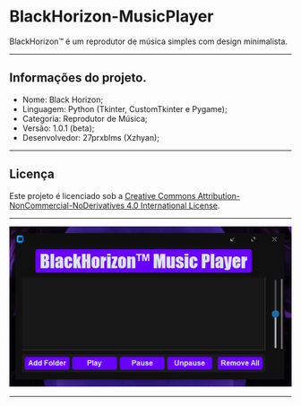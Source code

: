 # BlackHorizon-MusicPlayer
BlackHorizon™ é um reprodutor de música simples com design minimalista.

---

## Informações do projeto.
- Nome: Black Horizon;
- Linguagem: Python (Tkinter, CustomTkinter e Pygame);
- Categoria: Reprodutor de Música;
- Versão: 1.0.1 (beta);
- Desenvolvedor: 27prxblms (Xzhyan);

---

## Licença

Este projeto é licenciado sob a [Creative Commons Attribution-NonCommercial-NoDerivatives 4.0 International License](./LICENSE).

---

![afterdawnbot](bhmp.png)

---
